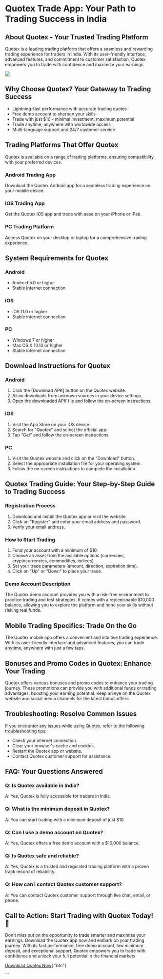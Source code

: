 # Quotex Trade App: Your Path to Trading Success in India

## About Quotex - Your Trusted Trading Platform

Quotex is a leading trading platform that offers a seamless and
rewarding trading experience for traders in India. With its
user-friendly interface, advanced features, and commitment to customer
satisfaction, Quotex empowers you to trade with confidence and maximize
your earnings.

[![](https://static.quotex.io/files/1_en/300_250.jpg)](https://traff.sbs/brokerqxsignupf)

## Why Choose Quotex? Your Gateway to Trading Success

-   Lightning-fast performance with accurate trading quotes
-   Free demo account to sharpen your skills
-   Trade with just \$10 - minimal investment, maximum potential
-   Trade anytime, anywhere with worldwide access
-   Multi-language support and 24/7 customer service

## Trading Platforms That Offer Quotex

Quotex is available on a range of trading platforms, ensuring
compatibility with your preferred devices.

### Android Trading App

Download the Quotex Android app for a seamless trading experience on
your mobile device.

### iOS Trading App

Get the Quotex iOS app and trade with ease on your iPhone or iPad.

### PC Trading Platform

Access Quotex on your desktop or laptop for a comprehensive trading
experience.

## System Requirements for Quotex

### Android

-   Android 5.0 or higher
-   Stable internet connection

### iOS

-   iOS 11.0 or higher
-   Stable internet connection

### PC

-   Windows 7 or higher
-   Mac OS X 10.10 or higher
-   Stable internet connection

## Download Instructions for Quotex

### Android

1.  Click the \[Download APK\] button on the Quotex website.
2.  Allow downloads from unknown sources in your device settings.
3.  Open the downloaded APK file and follow the on-screen instructions.

### iOS

1.  Visit the App Store on your iOS device.
2.  Search for "Quotex" and select the official app.
3.  Tap "Get" and follow the on-screen instructions.

### PC

1.  Visit the Quotex website and click on the "Download" button.
2.  Select the appropriate installation file for your operating system.
3.  Follow the on-screen instructions to complete the installation.

## Quotex Trading Guide: Your Step-by-Step Guide to Trading Success

### Registration Process

1.  Download and install the Quotex app or visit the website.
2.  Click on "Register" and enter your email address and password.
3.  Verify your email address.

### How to Start Trading

1.  Fund your account with a minimum of \$10.
2.  Choose an asset from the available options (currencies,
    cryptocurrencies, commodities, indices).
3.  Set your trade parameters (amount, direction, expiration time).
4.  Click on "Up" or "Down" to place your trade.

### Demo Account Description

The Quotex demo account provides you with a risk-free environment to
practice trading and test strategies. It comes with a replenishable
\$10,000 balance, allowing you to explore the platform and hone your
skills without risking real funds.

## Mobile Trading Specifics: Trade On the Go

The Quotex mobile app offers a convenient and intuitive trading
experience. With its user-friendly interface and advanced features, you
can trade anytime, anywhere with just a few taps.

## Bonuses and Promo Codes in Quotex: Enhance Your Trading

Quotex offers various bonuses and promo codes to enhance your trading
journey. These promotions can provide you with additional funds or
trading advantages, boosting your earning potential. Keep an eye on the
Quotex website and social media channels for the latest bonus offers.

## Troubleshooting: Resolve Common Issues

If you encounter any issues while using Quotex, refer to the following
troubleshooting tips:

-   Check your internet connection.
-   Clear your browser\'s cache and cookies.
-   Restart the Quotex app or website.
-   Contact Quotex customer support for assistance.

## FAQ: Your Questions Answered




### Q: Is Quotex available in India?

A: Yes, Quotex is fully accessible for traders in India.







### Q: What is the minimum deposit in Quotex?

A: You can start trading with a minimum deposit of just \$10.







### Q: Can I use a demo account on Quotex?

A: Yes, Quotex offers a free demo account with a \$10,000 balance.







### Q: Is Quotex safe and reliable?

A: Yes, Quotex is a trusted and regulated trading platform with a proven
track record of reliability.







### Q: How can I contact Quotex customer support?

A: You can contact Quotex customer support through live chat, email, or
phone.




## Call to Action: Start Trading with Quotex Today! 🚀

Don\'t miss out on the opportunity to trade smarter and maximize your
earnings. Download the Quotex app now and embark on your trading
journey. With its fast performance, free demo account, low minimum
deposit, and exceptional support, Quotex empowers you to trade with
confidence and unlock your full potential in the financial markets.

[Download Quotex
Now](\%22https://traff.sbs/quotexonelink\%22){."btn"}

\`\`\`

